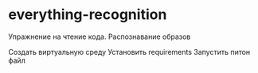 # everything-recognition
Упражнение на чтение кода. Распознавание образов

Создать виртуальную среду
Установить requirements
Запустить питон файл
